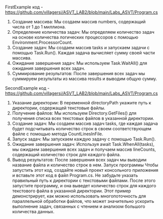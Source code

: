 FirstExample
код - https://github.com/villagersi/ASVT_LAB2/blob/main/Labs_ASVT/Program.cs
1. Создание массива: Мы создаем массив numbers, содержащий числа от 1 до 1 миллиона.
2. Определение количества задач: Мы определяем количество задач на основе количества логических процессоров с помощью Environment.ProcessorCount.
3. Создание задач: Мы создаем массив tasks и запускаем задачи с помощью Task.Run(). Каждая задача вычисляет сумму своей части массива.
4. Ожидание завершения задач: Мы используем Task.WaitAll() для ожидания завершения всех задач.
5. Суммирование результатов: После завершения всех задач мы суммируем результаты из массива results и выводим общую сумму.

SecondExample
код - https://github.com/villagersi/ASVT_LAB2/blob/main/Labs_ASVT/Program.cs
1. Указание директории: В переменной directoryPath укажите путь к директории, содержащей текстовые файлы.
2. Получение файлов: Мы используем Directory.GetFiles() для получения списка всех текстовых файлов в указанной директории.
3. Создание задач: Мы создаем массив задач tasks, где каждая задача будет подсчитывать количество строк в своем соответствующем файле с помощью метода CountLinesInFile.
4. Запуск задач: Мы запускаем каждую задачу с помощью Task.Run().
5. Ожидание завершения задач: Используя await Task.WhenAll(tasks), мы ожидаем завершения всех задач и получаем массив lineCounts, содержащий количество строк для каждого файла.
6. Вывод результатов: После завершения всех задач мы выводим название файла и количество строк в нем.
Запуск программы
Чтобы запустить этот код, создайте новый проект консольного приложения и вставьте этот код в файл Program.cs. Не забудьте указать правильный путь к директории с текстовыми файлами. После этого запустите программу, и она выведет количество строк для каждого текстового файла в указанной директории.
Этот пример демонстрирует, как можно использовать многопоточность для параллельной обработки файлов, что может значительно ускорить выполнение задач, связанных с чтением и анализом большого количества данных.
